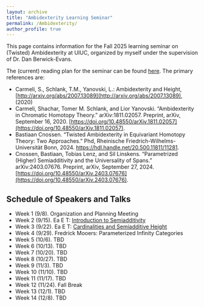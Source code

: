 ```yaml
---
layout: archive
title: "Ambidexterity Learning Seminar"
permalink: /Ambidexterity/
author_profile: true
---
```


This page contains information for the Fall 2025 learning seminar on (Twisted) Ambidexterity at UIUC, organized by myself under the supervision of Dr. Dan Berwick-Evans.

The (current) reading plan for the seminar can be found <a href="/files/FirstDraftOfAmbidexterityReadingPlan.pdf" class="image fit">here</a>. The primary references are:
 * Carmeli, S., Schlank, T.M., Yanovski, L.: Ambidexterity and Height, [http://arxiv.org/abs/2007.13089](http://arxiv.org/abs/2007.13089), (2020)
 * Carmeli, Shachar, Tomer M. Schlank, and Lior Yanovski. “Ambidexterity in Chromatic Homotopy Theory.” arXiv:1811.02057. Preprint, arXiv, September 16, 2020. [https://doi.org/10.48550/arXiv.1811.02057](https://doi.org/10.48550/arXiv.1811.02057).
 * Bastiaan Cnossen. “Twisted Ambidexterity in Equivariant Homotopy Theory: Two Approaches.” Phd, Rheinische Friedrich-Wilhelms-Universität Bonn, 2024. https://hdl.handle.net/20.500.11811/11281.
 * Cnossen, Bastiaan, Tobias Lenz, and Sil Linskens. “Parametrized (Higher) Semiadditivity and the Universality of Spans.” arXiv:2403.07676. Preprint, arXiv, September 27, 2024. [https://doi.org/10.48550/arXiv.2403.07676](https://doi.org/10.48550/arXiv.2403.07676).


## Schedule of Speakers and Talks

 * Week 1 (9/8). Organization and Planning Meeting
 * Week 2 (9/15). Ea E T: <a href="/files/Introduction to Semiadditivity.pdf" class="image fit">Introduction to Semiadditivity</a>
 * Week 3 (9/22). Ea E T: <a href="/files/Cardinalities and Semiadditive Height.pdf" class="image fit">Cardinalities and Semiadditive Height</a>
 * Week 4 (9/29). Fredrick Mooers: Parameterized Infinity Categories
 * Week 5 (10/6). TBD
 * Week 6 (10/13). TBD
 * Week 7 (10/20). TBD
 * Week 8 (10/27). TBD
 * Week 9 (11/3). TBD
 * Week 10 (11/10). TBD
 * Week 11 (11/17). TBD
 * Week 12 (11/24). Fall Break
 * Week 13 (12/1). TBD
 * Week 14 (12/8). TBD